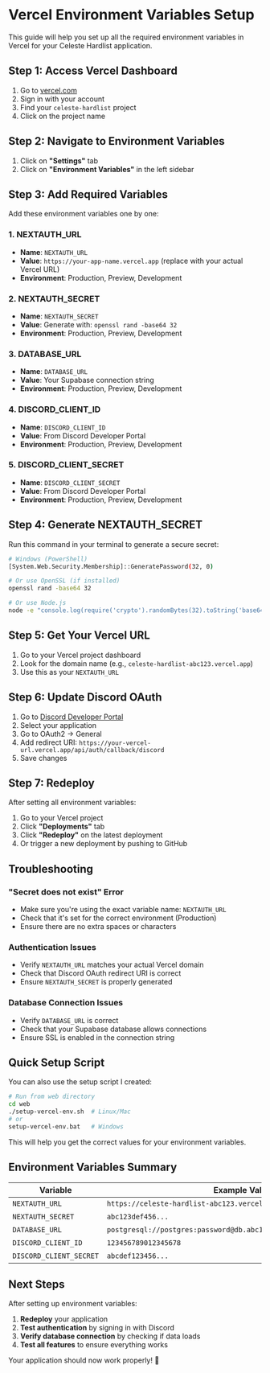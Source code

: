 # Vercel Environment Variables Setup

This guide will help you set up all the required environment variables in Vercel for your Celeste Hardlist application.

## Step 1: Access Vercel Dashboard

1. Go to [vercel.com](https://vercel.com)
2. Sign in with your account
3. Find your `celeste-hardlist` project
4. Click on the project name

## Step 2: Navigate to Environment Variables

1. Click on **"Settings"** tab
2. Click on **"Environment Variables"** in the left sidebar

## Step 3: Add Required Variables

Add these environment variables one by one:

### 1. NEXTAUTH_URL
- **Name**: `NEXTAUTH_URL`
- **Value**: `https://your-app-name.vercel.app` (replace with your actual Vercel URL)
- **Environment**: Production, Preview, Development

### 2. NEXTAUTH_SECRET
- **Name**: `NEXTAUTH_SECRET`
- **Value**: Generate with: `openssl rand -base64 32`
- **Environment**: Production, Preview, Development

### 3. DATABASE_URL
- **Name**: `DATABASE_URL`
- **Value**: Your Supabase connection string
- **Environment**: Production, Preview, Development

### 4. DISCORD_CLIENT_ID
- **Name**: `DISCORD_CLIENT_ID`
- **Value**: From Discord Developer Portal
- **Environment**: Production, Preview, Development

### 5. DISCORD_CLIENT_SECRET
- **Name**: `DISCORD_CLIENT_SECRET`
- **Value**: From Discord Developer Portal
- **Environment**: Production, Preview, Development

## Step 4: Generate NEXTAUTH_SECRET

Run this command in your terminal to generate a secure secret:

```bash
# Windows (PowerShell)
[System.Web.Security.Membership]::GeneratePassword(32, 0)

# Or use OpenSSL (if installed)
openssl rand -base64 32

# Or use Node.js
node -e "console.log(require('crypto').randomBytes(32).toString('base64'))"
```

## Step 5: Get Your Vercel URL

1. Go to your Vercel project dashboard
2. Look for the domain name (e.g., `celeste-hardlist-abc123.vercel.app`)
3. Use this as your `NEXTAUTH_URL`

## Step 6: Update Discord OAuth

1. Go to [Discord Developer Portal](https://discord.com/developers/applications)
2. Select your application
3. Go to OAuth2 → General
4. Add redirect URI: `https://your-vercel-url.vercel.app/api/auth/callback/discord`
5. Save changes

## Step 7: Redeploy

After setting all environment variables:

1. Go to your Vercel project
2. Click **"Deployments"** tab
3. Click **"Redeploy"** on the latest deployment
4. Or trigger a new deployment by pushing to GitHub

## Troubleshooting

### "Secret does not exist" Error
- Make sure you're using the exact variable name: `NEXTAUTH_URL`
- Check that it's set for the correct environment (Production)
- Ensure there are no extra spaces or characters

### Authentication Issues
- Verify `NEXTAUTH_URL` matches your actual Vercel domain
- Check that Discord OAuth redirect URI is correct
- Ensure `NEXTAUTH_SECRET` is properly generated

### Database Connection Issues
- Verify `DATABASE_URL` is correct
- Check that your Supabase database allows connections
- Ensure SSL is enabled in the connection string

## Quick Setup Script

You can also use the setup script I created:

```bash
# Run from web directory
cd web
./setup-vercel-env.sh  # Linux/Mac
# or
setup-vercel-env.bat   # Windows
```

This will help you get the correct values for your environment variables.

## Environment Variables Summary

| Variable | Example Value | Required |
|----------|---------------|----------|
| `NEXTAUTH_URL` | `https://celeste-hardlist-abc123.vercel.app` | ✅ |
| `NEXTAUTH_SECRET` | `abc123def456...` | ✅ |
| `DATABASE_URL` | `postgresql://postgres:password@db.abc123.supabase.co:5432/postgres` | ✅ |
| `DISCORD_CLIENT_ID` | `123456789012345678` | ✅ |
| `DISCORD_CLIENT_SECRET` | `abcdef123456...` | ✅ |

## Next Steps

After setting up environment variables:

1. **Redeploy** your application
2. **Test authentication** by signing in with Discord
3. **Verify database connection** by checking if data loads
4. **Test all features** to ensure everything works

Your application should now work properly! 🎉
